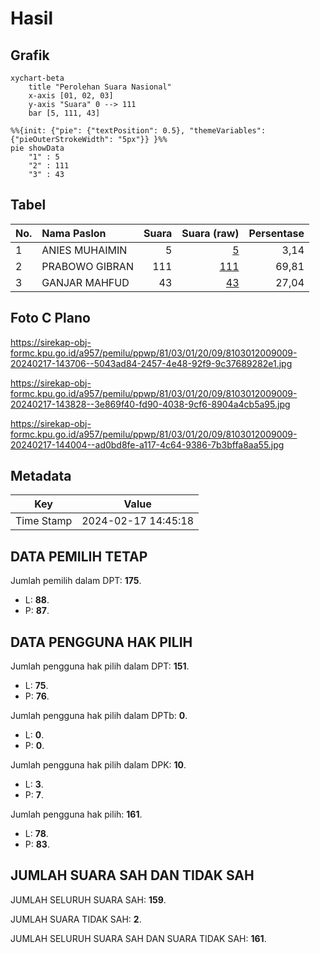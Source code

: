 # Hasil

## Grafik

```mermaid
xychart-beta
    title "Perolehan Suara Nasional"
    x-axis [01, 02, 03]
    y-axis "Suara" 0 --> 111
    bar [5, 111, 43]
```

```mermaid
%%{init: {"pie": {"textPosition": 0.5}, "themeVariables": {"pieOuterStrokeWidth": "5px"}} }%%
pie showData
    "1" : 5
    "2" : 111
    "3" : 43
```

## Tabel

| No. | Nama Paslon    | Suara | Suara (raw) | Persentase |
|:--- |:-------------- | -----:| -----------:| ----------:|
| 1   | ANIES MUHAIMIN | 5     | [5][p-1]    | 3,14       |
| 2   | PRABOWO GIBRAN | 111   | [111][p-2]  | 69,81      |
| 3   | GANJAR MAHFUD  | 43    | [43][p-3]   | 27,04      |


[p-1]: https://github.com/gigit-pemilu/pemilu-2024/blob/main/pilpres/hitung-suara/sub/81-maluku/sub/03-kepulauan-tanimbar/sub/01-tanimbar-selatan/sub/2009-latdalam/sub/009-tps/sub/paslon-1.txt
[p-2]: https://github.com/gigit-pemilu/pemilu-2024/blob/main/pilpres/hitung-suara/sub/81-maluku/sub/03-kepulauan-tanimbar/sub/01-tanimbar-selatan/sub/2009-latdalam/sub/009-tps/sub/paslon-2.txt
[p-3]: https://github.com/gigit-pemilu/pemilu-2024/blob/main/pilpres/hitung-suara/sub/81-maluku/sub/03-kepulauan-tanimbar/sub/01-tanimbar-selatan/sub/2009-latdalam/sub/009-tps/sub/paslon-3.txt

## Foto C Plano

https://sirekap-obj-formc.kpu.go.id/a957/pemilu/ppwp/81/03/01/20/09/8103012009009-20240217-143706--5043ad84-2457-4e48-92f9-9c37689282e1.jpg

https://sirekap-obj-formc.kpu.go.id/a957/pemilu/ppwp/81/03/01/20/09/8103012009009-20240217-143828--3e869f40-fd90-4038-9cf6-8904a4cb5a95.jpg

https://sirekap-obj-formc.kpu.go.id/a957/pemilu/ppwp/81/03/01/20/09/8103012009009-20240217-144004--ad0bd8fe-a117-4c64-9386-7b3bffa8aa55.jpg


## Metadata

| Key        | Value               |
| ---------- | ------------------- |
| Time Stamp | 2024-02-17 14:45:18 |


## DATA PEMILIH TETAP

Jumlah pemilih dalam DPT: **175**.
 * L: **88**.
 * P: **87**.

## DATA PENGGUNA HAK PILIH

Jumlah pengguna hak pilih dalam DPT: **151**.
 * L: **75**.
 * P: **76**.

Jumlah pengguna hak pilih dalam DPTb: **0**.
 * L: **0**.
 * P: **0**.

Jumlah pengguna hak pilih dalam DPK: **10**.
 * L: **3**.
 * P: **7**.

Jumlah pengguna hak pilih: **161**.
 * L: **78**.
 * P: **83**.

## JUMLAH SUARA SAH DAN TIDAK SAH

JUMLAH SELURUH SUARA SAH: **159**.

JUMLAH SUARA TIDAK SAH: **2**.

JUMLAH SELURUH SUARA SAH DAN SUARA TIDAK SAH: **161**.


